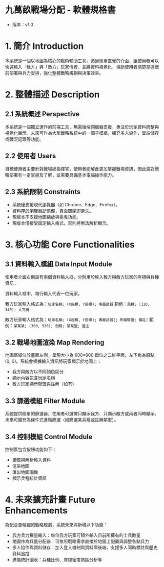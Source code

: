 # 九萬畝戰場分配 - 軟體規格書

- 版本：v1.0

# 1. 簡介 Introduction

本系統是一個以地圖為核心的戰術輔助工具，透過簡單直覺的介面，讓使用者可以快速輸入「我方」與「敵方」玩家情資，並將資料視覺化，協助使用者清楚掌握戰前部署與兵力安排，強化整體戰略規劃與決策效率。

# 2. 整體描述 Description

## 2.1 系統概述 Perspective

本系統是一個獨立運作的前端工具，無需後端伺服器支援，專注於玩家資料統整與視覺化展示。未來可作為大型戰略系統中的一個子模組，擴充多人協作、雲端儲存或戰況記錄等功能。

## 2.2 使用者 Users

目標使用者主要針對戰場總指揮官，使用者能解此更加掌握戰場資訊，因此需對戰略部署有一定掌握及了解，並需要具備基本電腦操作能力。

## 2.3 系統限制 Constraints

- 系統僅支援現代瀏覽器（如 Chrome、Edge、Firefox）。
- 資料存於瀏覽器記憶體，頁面關閉即遺失。
- 現版本不支援地圖縮放與拖曳功能。
- 現版本僅接受固定輸入格式，否則將無法解析顯示。

# 3. 核心功能 Core Functionalities

## 3.1 資料輸入模組 Data Input Module

使用者介面右側設有兩個資料輸入框，分別用於輸入我方與敵方玩家的座標與兵種資訊：

資料輸入框中，每行輸入代表一位玩家。

我方玩家輸入格式為：`玩家名稱; (X座標, Y座標); 專屬武器`
範例：`黑糖; (120, 340); 大刀騎`

敵方玩家輸入格式為：`玩家名稱; (X座標, Y座標); 專屬武器[; 所屬聯盟; 備註]`
範例：`某某某; (300, 520); 劍騎; 某某盟; 盟主`

## 3.2 戰場地圖渲染 Map Rendering

地圖區域位於畫面左側，呈現大小為 600×600 單位之二維平面，左下角為原點 (0, 0)。系統會根據輸入資訊將玩家顯示於地圖上：

- 我方與敵方以不同顏色區分
- 顯示內容包含玩家名稱
- 敵方玩家顯示聯盟與註解（如有）

## 3.3 篩選模組 Filter Module

系統提供簡單的篩選器，使用者可選擇只顯示我方、只顯示敵方或兩者同時顯示。未來可擴充為條件式進階篩選（如篩選某兵種或註解類型）。

## 3.4 控制模組 Control Module

控制區包含按鈕功能如下：

- 讀取與解析輸入資料
- 渲染地圖
- 匯出地圖圖像
- 顯示兵種統計資訊

# 4. 未來擴充計畫 Future Enhancements

為配合更精細的戰略規劃，系統未來將新增以下功能：

- 我方兵力數量輸入：每位我方玩家可額外輸入目前所擁有的士兵數量
- 地圖作為兵量分配器：可依照戰略需求直接於地圖上配置與調整各點兵力
- 多人協作與資料儲存：加入登入機制與資料庫後端，支援多人同時標註與歷史資料追蹤
- 進階統計圖表：兵種比例、座標密度熱區分析等
